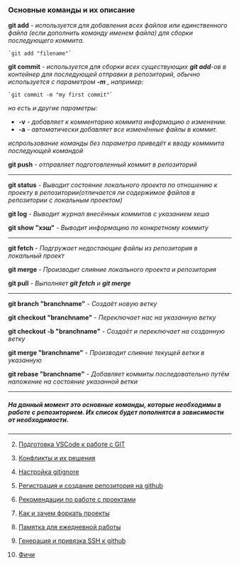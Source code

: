 ### Основные команды и их описание 

**git add** - *используется для добавления всех файлов или единственного файла (если дополнить команду именем файла) для сборки последующего коммита.*

    `git add "filename"`

**git commit** - *используется для сборки всех существующих **git add**-ов в контейнер для последующей отправки в репозиторий, обычно используется с параметром **-m** , например:*

    `git commit -m "my first commit"`

*но есть и другие параметры:*

* **-v** - *добавляет к комментарию коммита информацию о изменении.*
* **-a** - *автоматически добавляет все изменённые файлы в коммит.*

*испрользование команды без параметра приведёт к вводу комммита последующей командой*

**git push** - *отправляет подготовленный коммит в репозиторий*
<hr>

**git status** - *Выводит состояние локального проекта по отношению к проекту в репозитории(отличается ли содержимое файлов в репозитории с локальным проектом)*

**git log** - *Выводит журнал внесённых коммитов с указанием хеша*

**git show "хэш"** - *Выводит информацию по конкретному коммиту*
<hr>

**git fetch** - *Подгружает недостающие файлы из репозитория в локальный проект*

**git merge** - *Производит слияние локального проекта и репозитория*

**git pull** - *Выполняет **git fetch** и **git merge***
<hr>

**git branch "branchname"** - *Создаёт новую ветку*

**git checkout "branchname"** - *Переключает нас на указанную ветку*

**git checkout -b "branchname"** - *Создаёт и переключает на созданную ветку*

**git merge "branchname"** - *Производит слияние текущей ветки в указанную*

**git rebase "branchname"** - *Добавляет коммиты последовательно путём наложение на состояние указанной ветки*
<hr>

##### На данный момент это основные команды, которые необходимы в работе с репозиторием. Их список будет пополнятся в зависимости от необходимости.
<hr>

2. [Подготовка VSCode к работе с GIT]("2.md")

3. [Конфликты и их решения]("3.md")

4. [Настройка gitignore]("4.md")

5. [Регистрация и создание репозитория на github]("5.md")

6. [Рекомендации по работе с проектами]("6.md")

7. [Как и зачем форкать проекты]("7.md")

8. [Памятка для ежедневной работы]("8.md")

9. [Генерация и привязка SSH к github]("9.md")

10. [Фичи]("10.md")